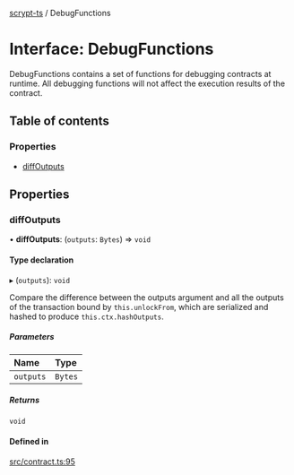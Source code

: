 [scrypt-ts](../README.md) / DebugFunctions

# Interface: DebugFunctions

DebugFunctions contains a set of functions for debugging contracts at runtime. 
All debugging functions will not affect the execution results of the contract.

## Table of contents

### Properties

- [diffOutputs](DebugFunctions.md#diffoutputs)

## Properties

### diffOutputs

• **diffOutputs**: (`outputs`: `Bytes`) => `void`

#### Type declaration

▸ (`outputs`): `void`

Compare the difference between the outputs argument and all the outputs of the transaction bound by `this.unlockFrom`,
which are serialized and hashed to produce `this.ctx.hashOutputs`.

##### Parameters

| Name | Type |
| :------ | :------ |
| `outputs` | `Bytes` |

##### Returns

`void`

#### Defined in

[src/contract.ts:95](https://github.com/sCrypt-Inc/scrypt-ts/blob/2062405/src/contract.ts#L95)
